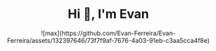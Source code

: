 <h1 align="center">Hi 👋, I'm Evan</h1>

<div align="center">![max](https://github.com/Evan-Ferreira/Evan-Ferreira/assets/132397646/73f7f9af-7676-4a03-91eb-c3aa5cca4f8e)</div>

